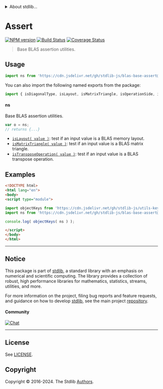 <!--

@license Apache-2.0

Copyright (c) 2024 The Stdlib Authors.

Licensed under the Apache License, Version 2.0 (the "License");
you may not use this file except in compliance with the License.
You may obtain a copy of the License at

   http://www.apache.org/licenses/LICENSE-2.0

Unless required by applicable law or agreed to in writing, software
distributed under the License is distributed on an "AS IS" BASIS,
WITHOUT WARRANTIES OR CONDITIONS OF ANY KIND, either express or implied.
See the License for the specific language governing permissions and
limitations under the License.

-->


<details>
  <summary>
    About stdlib...
  </summary>
  <p>We believe in a future in which the web is a preferred environment for numerical computation. To help realize this future, we've built stdlib. stdlib is a standard library, with an emphasis on numerical and scientific computation, written in JavaScript (and C) for execution in browsers and in Node.js.</p>
  <p>The library is fully decomposable, being architected in such a way that you can swap out and mix and match APIs and functionality to cater to your exact preferences and use cases.</p>
  <p>When you use stdlib, you can be absolutely certain that you are using the most thorough, rigorous, well-written, studied, documented, tested, measured, and high-quality code out there.</p>
  <p>To join us in bringing numerical computing to the web, get started by checking us out on <a href="https://github.com/stdlib-js/stdlib">GitHub</a>, and please consider <a href="https://opencollective.com/stdlib">financially supporting stdlib</a>. We greatly appreciate your continued support!</p>
</details>

# Assert

[![NPM version][npm-image]][npm-url] [![Build Status][test-image]][test-url] [![Coverage Status][coverage-image]][coverage-url] <!-- [![dependencies][dependencies-image]][dependencies-url] -->

> Base BLAS assertion utilities.



<section class="usage">

## Usage

```javascript
import ns from 'https://cdn.jsdelivr.net/gh/stdlib-js/blas-base-assert@esm/index.mjs';
```

You can also import the following named exports from the package:

```javascript
import { isDiagonalType, isLayout, isMatrixTriangle, isOperationSide, isTransposeOperation } from 'https://cdn.jsdelivr.net/gh/stdlib-js/blas-base-assert@esm/index.mjs';
```

#### ns

Base BLAS assertion utilities.

```javascript
var o = ns;
// returns {...}
```

<!-- <toc pattern="*"> -->

<div class="namespace-toc">

-   <span class="signature">[`isLayout( value )`][@stdlib/blas/base/assert/is-layout]</span><span class="delimiter">: </span><span class="description">test if an input value is a BLAS memory layout.</span>
-   <span class="signature">[`isMatrixTriangle( value )`][@stdlib/blas/base/assert/is-matrix-triangle]</span><span class="delimiter">: </span><span class="description">test if an input value is a BLAS matrix triangle.</span>
-   <span class="signature">[`isTransposeOperation( value )`][@stdlib/blas/base/assert/is-transpose-operation]</span><span class="delimiter">: </span><span class="description">test if an input value is a BLAS transpose operation.</span>

</div>

<!-- </toc> -->

</section>

<!-- /.usage -->

<section class="examples">

## Examples

<!-- TODO: better examples -->

<!-- eslint no-undef: "error" -->

```html
<!DOCTYPE html>
<html lang="en">
<body>
<script type="module">

import objectKeys from 'https://cdn.jsdelivr.net/gh/stdlib-js/utils-keys@esm/index.mjs';
import ns from 'https://cdn.jsdelivr.net/gh/stdlib-js/blas-base-assert@esm/index.mjs';

console.log( objectKeys( ns ) );

</script>
</body>
</html>
```

</section>

<!-- /.examples -->

<!-- Section for related `stdlib` packages. Do not manually edit this section, as it is automatically populated. -->

<section class="related">

</section>

<!-- /.related -->

<!-- Section for all links. Make sure to keep an empty line after the `section` element and another before the `/section` close. -->


<section class="main-repo" >

* * *

## Notice

This package is part of [stdlib][stdlib], a standard library with an emphasis on numerical and scientific computing. The library provides a collection of robust, high performance libraries for mathematics, statistics, streams, utilities, and more.

For more information on the project, filing bug reports and feature requests, and guidance on how to develop [stdlib][stdlib], see the main project [repository][stdlib].

#### Community

[![Chat][chat-image]][chat-url]

---

## License

See [LICENSE][stdlib-license].


## Copyright

Copyright &copy; 2016-2024. The Stdlib [Authors][stdlib-authors].

</section>

<!-- /.stdlib -->

<!-- Section for all links. Make sure to keep an empty line after the `section` element and another before the `/section` close. -->

<section class="links">

[npm-image]: http://img.shields.io/npm/v/@stdlib/blas-base-assert.svg
[npm-url]: https://npmjs.org/package/@stdlib/blas-base-assert

[test-image]: https://github.com/stdlib-js/blas-base-assert/actions/workflows/test.yml/badge.svg?branch=main
[test-url]: https://github.com/stdlib-js/blas-base-assert/actions/workflows/test.yml?query=branch:main

[coverage-image]: https://img.shields.io/codecov/c/github/stdlib-js/blas-base-assert/main.svg
[coverage-url]: https://codecov.io/github/stdlib-js/blas-base-assert?branch=main

<!--

[dependencies-image]: https://img.shields.io/david/stdlib-js/blas-base-assert.svg
[dependencies-url]: https://david-dm.org/stdlib-js/blas-base-assert/main

-->

[chat-image]: https://img.shields.io/gitter/room/stdlib-js/stdlib.svg
[chat-url]: https://app.gitter.im/#/room/#stdlib-js_stdlib:gitter.im

[stdlib]: https://github.com/stdlib-js/stdlib

[stdlib-authors]: https://github.com/stdlib-js/stdlib/graphs/contributors

[umd]: https://github.com/umdjs/umd
[es-module]: https://developer.mozilla.org/en-US/docs/Web/JavaScript/Guide/Modules

[deno-url]: https://github.com/stdlib-js/blas-base-assert/tree/deno
[deno-readme]: https://github.com/stdlib-js/blas-base-assert/blob/deno/README.md
[umd-url]: https://github.com/stdlib-js/blas-base-assert/tree/umd
[umd-readme]: https://github.com/stdlib-js/blas-base-assert/blob/umd/README.md
[esm-url]: https://github.com/stdlib-js/blas-base-assert/tree/esm
[esm-readme]: https://github.com/stdlib-js/blas-base-assert/blob/esm/README.md
[branches-url]: https://github.com/stdlib-js/blas-base-assert/blob/main/branches.md

[stdlib-license]: https://raw.githubusercontent.com/stdlib-js/blas-base-assert/main/LICENSE

<!-- <toc-links> -->

[@stdlib/blas/base/assert/is-layout]: https://github.com/stdlib-js/blas-base-assert-is-layout/tree/esm

[@stdlib/blas/base/assert/is-matrix-triangle]: https://github.com/stdlib-js/blas-base-assert-is-matrix-triangle/tree/esm

[@stdlib/blas/base/assert/is-transpose-operation]: https://github.com/stdlib-js/blas-base-assert-is-transpose-operation/tree/esm

<!-- </toc-links> -->

</section>

<!-- /.links -->
